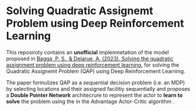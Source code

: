# Solving Quadratic Assignemt Problem using Deep Reinforcement Learning

This reposiroty contains an **unofficial** implemnetation of the model proposed in [Bagga, P. S., & Delarue, A. (2023). Solving the quadratic assignment problem using deep reinforcement learning.](https://arxiv.org/abs/2310.01604) for solving the Quadratic Assignemt Problem (QAP) using Deep Reinforcement Learning.

The paper formulizes QAP as a sequential decision problem (i.e. an MDP) by selecting locations and their assigned facilitiy sequentially and proposes a **Double Pointer Network** architecrure to represent the actor to **learn to solve** the problem using the in the Advantage Actor-Critic algorithm .